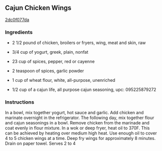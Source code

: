 ## Cajun Chicken Wings

[2dc0f077da](https://recipeland.com/recipe/v/cajun-chicken-wings-229)

### Ingredients

 - 2 1/2 pound of chicken, broilers or fryers, wing, meat and skin, raw

 - 3/4 cup of yogurt, greek, plain, nonfat

 - 23 cup of spices, pepper, red or cayenne

 - 2 teaspoon of spices, garlic powder

 - 1 cup of wheat flour, white, all-purpose, unenriched

 - 1/2 cup of a cajun life, all purpose cajun seasoning, upc: 095225879272

### Instructions

In a bowl, mix together yogurt, hot sauce and garlic. Add chicken and marinate overnight in the refrigerator. The following day, mix together flour and cajun seasonings in a bowl. Remove chicken from the marinade and coat evenly in flour mixture. In a wok or deep fryer, heat oil to 370F. This can be achieved by heating over medium high heat. Use enough oil to cover 4 to 5 chicken wings at a time. Deep fry wings for approximately 8 minutes. Drain on paper towel. Serves 2 to 4